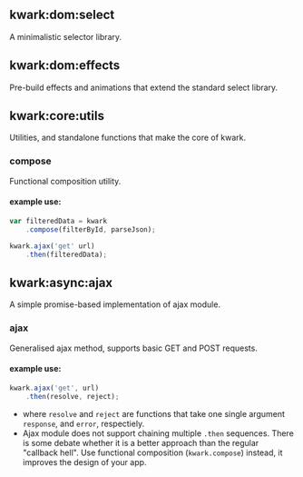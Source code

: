 ## kwark:dom:select

A minimalistic selector library.

## kwark:dom:effects

Pre-build effects and animations that extend the standard select library.

## kwark:core:utils

Utilities, and standalone functions that make the core of kwark.

### compose

Functional composition utility.
#### example use:

```javascript
var filteredData = kwark
    .compose(filterById, parseJson);

kwark.ajax('get' url)
    .then(filteredData);
```

## kwark:async:ajax

A simple promise-based implementation of ajax module.  

### ajax

Generalised ajax method, supports basic GET and POST requests.
#### example use:

```javascript
kwark.ajax('get', url)
    .then(resolve, reject);
```
-  where `resolve` and `reject` are functions that take one single argument `response`, and `error`, respectiely.
- Ajax module does not support chaining multiple `.then` sequences. There is some debate whether it is a better approach than the regular "callback hell". Use functional composition (`kwark.compose`) instead, it improves the design of your app.
